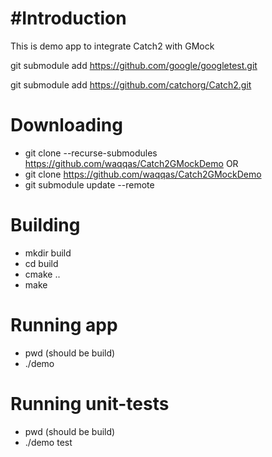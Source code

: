 #Introduction
===

This is demo app to integrate Catch2 with GMock

git submodule add https://github.com/google/googletest.git

git submodule add https://github.com/catchorg/Catch2.git

Downloading
===

- git clone --recurse-submodules https://github.com/waqqas/Catch2GMockDemo
OR
- git clone https://github.com/waqqas/Catch2GMockDemo
- git submodule update --remote

Building
===

- mkdir build
- cd build
- cmake ..
- make


Running app
===


- pwd (should be build)
- ./demo

Running unit-tests
===

- pwd (should be build)
- ./demo test


